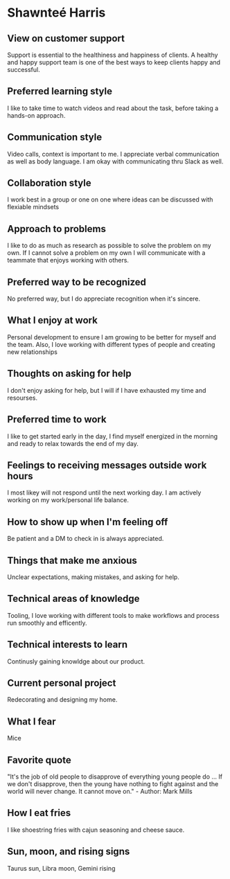 # Shawnteé Harris

## View on customer support

Support is essential to the healthiness and happiness of clients. A healthy and happy support team is one of the best ways to keep clients happy and successful.

## Preferred learning style

I like to take time to watch videos and read about the task, before taking a hands-on approach.

## Communication style

Video calls, context is important to me. I appreciate verbal communication as well as body language. I am okay with communicating thru Slack as well.

## Collaboration style

I work best in a group or one on one where ideas can be discussed with flexiable mindsets

## Approach to problems

I like to do as much as research as possible to solve the problem on my own. If I cannot solve a problem on my own I will communicate with a teammate that enjoys working with others.

## Preferred way to be recognized

No preferred way, but I do appreciate recognition when it's sincere.

## What I enjoy at work

Personal development to ensure I am growing to be better for myself and the team. Also, I love working with different types of people and creating new relationships

## Thoughts on asking for help

I don't enjoy asking for help, but I will if I have exhausted my time and resourses.

## Preferred time to work

I like to get started early in the day, I find myself energized in the morning and ready to relax towards the end of my day.

## Feelings to receiving messages outside work hours

I most likey will not respond until the next working day. I am actively working on my work/personal life balance.

## How to show up when I'm feeling off

Be patient and a DM to check in is always appreciated.

## Things that make me anxious

Unclear expectations, making mistakes, and asking for help.

## Technical areas of knowledge

Tooling, I love working with different tools to make workflows and process run smoothly and efficently.

## Technical interests to learn

Continusly gaining knowldge about our product.

## Current personal project

Redecorating and designing my home.

## What I fear

Mice

## Favorite quote

"It's the job of old people to disapprove of everything young people do ... If we don't disapprove, then the young have nothing to fight against and the world will never change. It cannot move on." - Author: Mark Mills

## How I eat fries

I like shoestring fries with cajun seasoning and cheese sauce.

## Sun, moon, and rising signs

Taurus sun, Libra moon, Gemini rising
